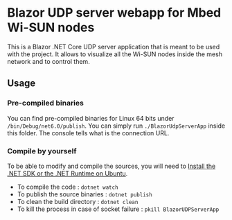 # Blazor UDP server webapp for Mbed Wi-SUN nodes

This is a Blazor .NET Core UDP server application that is meant to be used with the [](https://github.com/YannCharbon/mbed-os-mesh-simple-udp-app) project. It allows to visualize all the Wi-SUN nodes inside the mesh network and to control them.

## Usage
### Pre-compiled binaries

You can find pre-compiled binaries for Linux 64 bits under `/bin/Debug/net6.0/publish`. You can simply run `./BlazorUdpServerApp` inside this folder. The console tells what is the connection URL.

### Compile by yourself

To be able to modify and compile the sources, you will need to [Install the .NET SDK or the .NET Runtime on Ubuntu](https://docs.microsoft.com/en-us/dotnet/core/install/linux-ubuntu).

- To compile the code : `dotnet watch`
- To publish the source binaries : `dotnet publish`
- To clean the build directory : `dotnet clean`
- To kill the process in case of socket failure : `pkill BlazorUDPServerApp`